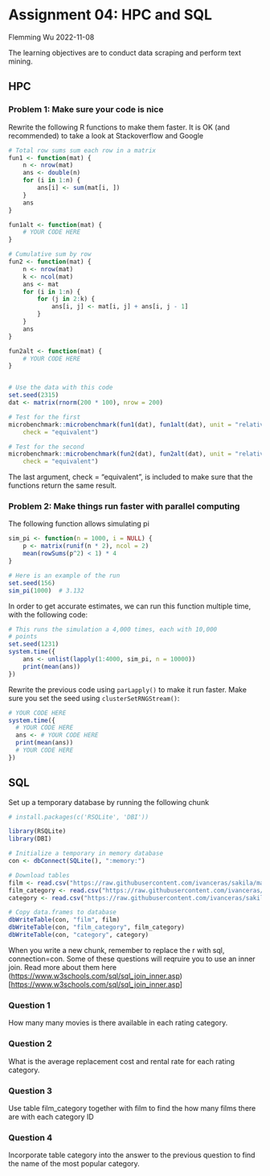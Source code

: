 Assignment 04: HPC and SQL
================
Flemming Wu
2022-11-08

The learning objectives are to conduct data scraping and perform text
mining.

## HPC

### Problem 1: Make sure your code is nice

Rewrite the following R functions to make them faster. It is OK (and
recommended) to take a look at Stackoverflow and Google

``` r
# Total row sums sum each row in a matrix
fun1 <- function(mat) {
    n <- nrow(mat)
    ans <- double(n)
    for (i in 1:n) {
        ans[i] <- sum(mat[i, ])
    }
    ans
}

fun1alt <- function(mat) {
    # YOUR CODE HERE
}

# Cumulative sum by row
fun2 <- function(mat) {
    n <- nrow(mat)
    k <- ncol(mat)
    ans <- mat
    for (i in 1:n) {
        for (j in 2:k) {
            ans[i, j] <- mat[i, j] + ans[i, j - 1]
        }
    }
    ans
}

fun2alt <- function(mat) {
    # YOUR CODE HERE
}


# Use the data with this code
set.seed(2315)
dat <- matrix(rnorm(200 * 100), nrow = 200)

# Test for the first
microbenchmark::microbenchmark(fun1(dat), fun1alt(dat), unit = "relative",
    check = "equivalent")

# Test for the second
microbenchmark::microbenchmark(fun2(dat), fun2alt(dat), unit = "relative",
    check = "equivalent")
```

The last argument, check = “equivalent”, is included to make sure that
the functions return the same result.

### Problem 2: Make things run faster with parallel computing

The following function allows simulating pi

``` r
sim_pi <- function(n = 1000, i = NULL) {
    p <- matrix(runif(n * 2), ncol = 2)
    mean(rowSums(p^2) < 1) * 4
}

# Here is an example of the run
set.seed(156)
sim_pi(1000)  # 3.132
```

In order to get accurate estimates, we can run this function multiple
time, with the following code:

``` r
# This runs the simulation a 4,000 times, each with 10,000
# points
set.seed(1231)
system.time({
    ans <- unlist(lapply(1:4000, sim_pi, n = 10000))
    print(mean(ans))
})
```

Rewrite the previous code using `parLapply()` to make it run faster.
Make sure you set the seed using `clusterSetRNGStream()`:

``` r
# YOUR CODE HERE
system.time({
  # YOUR CODE HERE
  ans <- # YOUR CODE HERE
  print(mean(ans))
  # YOUR CODE HERE
})
```

## SQL

Set up a temporary database by running the following chunk

``` r
# install.packages(c('RSQLite', 'DBI'))

library(RSQLite)
library(DBI)

# Initialize a temporary in memory database
con <- dbConnect(SQLite(), ":memory:")

# Download tables
film <- read.csv("https://raw.githubusercontent.com/ivanceras/sakila/master/csv-sakila-db/film.csv")
film_category <- read.csv("https://raw.githubusercontent.com/ivanceras/sakila/master/csv-sakila-db/film_category.csv")
category <- read.csv("https://raw.githubusercontent.com/ivanceras/sakila/master/csv-sakila-db/category.csv")

# Copy data.frames to database
dbWriteTable(con, "film", film)
dbWriteTable(con, "film_category", film_category)
dbWriteTable(con, "category", category)
```

When you write a new chunk, remember to replace the r with sql,
connection=con. Some of these questions will reqruire you to use an
inner join. Read more about them here
(<https://www.w3schools.com/sql/sql_join_inner.asp>)\[<https://www.w3schools.com/sql/sql_join_inner.asp>\]

### Question 1

How many many movies is there available in each rating category.

### Question 2

What is the average replacement cost and rental rate for each rating
category.

### Question 3

Use table film_category together with film to find the how many films
there are with each category ID

### Question 4

Incorporate table category into the answer to the previous question to
find the name of the most popular category.
